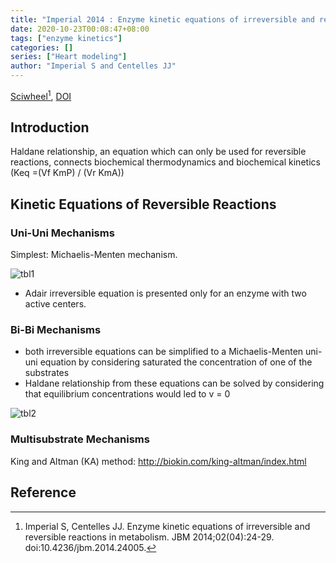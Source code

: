```yaml
---
title: "Imperial 2014 : Enzyme kinetic equations of irreversible and reversible reactions in metabolism"
date: 2020-10-23T00:08:47+08:00
tags: ["enzyme kinetics"]
categories: []
series: ["Heart modeling"]
author: "Imperial S and Centelles JJ"
---
```


[Sciwheel](https://sciwheel.com/work/#/items/6173040)[^Imperial2014], [DOI](http://www.scirp.org/journal/doi.aspx?DOI=10.4236/jbm.2014.24005)

<!--more-->

## Introduction
Haldane relationship, an equation which can only be used for reversible reactions, connects biochemical thermodynamics and biochemical kinetics (Keq =(Vf KmP) / (Vr KmA))

## Kinetic Equations of Reversible Reactions

### Uni-Uni Mechanisms

Simplest: Michaelis-Menten mechanism.

![tbl1](https://user-images.githubusercontent.com/40054455/86619038-78514300-bfec-11ea-8113-5a8f5b56570f.png)
* Adair irreversible equation is presented only for an enzyme with two active centers.

### Bi-Bi Mechanisms

* both irreversible equations can be simplified to a Michaelis-Menten uni-uni equation by considering saturated the concentration of one of the substrates
* Haldane relationship from these equations can be solved by considering that equilibrium concentrations would led to v = 0

![tbl2](https://user-images.githubusercontent.com/40054455/86619041-7a1b0680-bfec-11ea-910b-bc6fa13c713e.png)

### Multisubstrate Mechanisms

King and Altman (KA) method: http://biokin.com/king-altman/index.html

## Reference

[^Imperial2014]: Imperial S, Centelles JJ. Enzyme kinetic equations of irreversible and reversible reactions in metabolism. JBM 2014;02(04):24-29. doi:10.4236/jbm.2014.24005.
